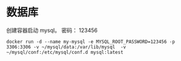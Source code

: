 # 数据库

创建容器启动 mysql。
密码： 123456
```
docker run -d --name my-mysql -e MYSQL_ROOT_PASSWORD=123456 -p 3306:3306 -v ~/mysql/data:/var/lib/mysql  -v ~/mysql/conf:/etc/mysql/conf.d mysql:latest
```
